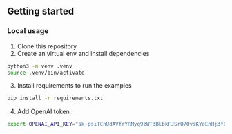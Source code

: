 ## Getting started

### Local usage
1. Clone this repository
2. Create an virtual env and install dependencies
```bash
python3 -m venv .venv
source .venv/bin/activate
```
3. Install requirements to run the examples 
```bash
pip install -r requirements.txt
```
4. Add OpenAI  token :
```bash
export OPENAI_API_KEY="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"
```